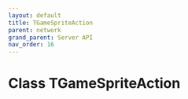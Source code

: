 ```yaml
---
layout: default
title: TGameSpriteAction
parent: network
grand_parent: Server API
nav_order: 16
---
```


# Class TGameSpriteAction

